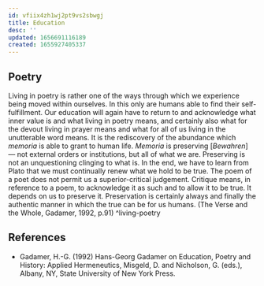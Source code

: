 ```yaml
---
id: vfiix4zh1wj2pt9vs2sbwgj
title: Education
desc: ''
updated: 1656691116189
created: 1655927405337
---
```

## Poetry

Living in poetry is rather one of the ways through which we experience being moved within ourselves. In this only are humans able to find their self-fulfillment. Our education will again have to return to and acknowledge what inner value is and what living in poetry means, and certainly also what for the devout living in prayer means and what for all of us living in the unutterable word means. It is the rediscovery of the abundance which _memoria_ is able to grant to human life. _Memoria_ is preserving [_Bewahren_] — not external orders or institutions, but all of what we are. Preserving is not an unquestioning clinging to what is. In the end, we have to learn from Plato that we must continually renew what we hold to be true. The poem of a poet does not permit us a superior-critical judgement. Critique means, in reference to a poem, to acknowledge it as such and to allow it to be true. It depends on us to preserve it. Preservation is certainly always and finally the authentic manner in which the true can be for us humans. (The Verse and the Whole, Gadamer, 1992, p.91) ^living-poetry

## References

* Gadamer, H.-G. (1992) Hans-Georg Gadamer on Education, Poetry and History: Applied Hermeneutics, Misgeld, D. and Nicholson, G. (eds.), Albany, NY, State University of New York Press.
